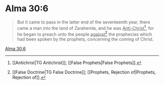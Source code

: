 # Alma 30:6

> But it came to pass in the latter end of the seventeenth year, there came a man into the land of Zarahemla, and he was <u>Anti-Christ</u>[^a], for he began to preach unto the people <u>against</u>[^b] the prophecies which had been spoken by the prophets, concerning the coming of Christ.

[Alma 30:6](https://www.churchofjesuschrist.org/study/scriptures/bofm/alma/30?lang=eng&id=p6#p6)


[^a]: [[Antichrist|TG Antichrist]]; [[False Prophets|False Prophets]].  
[^b]: [[False Doctrine|TG False Doctrine]]; [[Prophets, Rejection of|Prophets, Rejection of]].  
